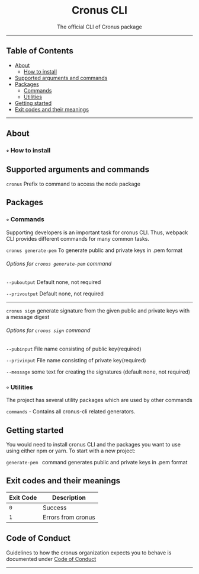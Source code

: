 <div align="center">
    <!-- <a href="https://github.com/cronus1007">
        <img width="200" height="200" src="https://images.pexels.com/photos/5987154/pexels-photo-5987154.jpeg?auto=compress&cs=tinysrgb&dpr=2&w=500">
    </a> -->
</div>

<h1 align="center">Cronus CLI</h1>

<p align="center">
  The official CLI of Cronus package
</p>

___

## Table of Contents

-   [About](#about)
    -   [How to install](#how-to-install)
-   [Supported arguments and commands](#supported-arguments-and-commands)
-   [Packages](#packages)
    -   [Commands](#commands)
    -   [Utilities](#utilities)
-   [Getting started](#getting-started)
-   [Exit codes and their meanings](#exit-codes-and-their-meanings)
<!-- -   [Open Collective](#open-collective) -->

___


## About


### ◦ How to install


## Supported arguments and commands

```cronus``` Prefix to command to access the node package
## Packages


### ◦ Commands

Supporting developers is an important task for cronus CLI.
Thus, webpack CLI provides different commands for many common tasks.

```cronus generate-pem``` To generate public and private keys in .pem format 

###### Options for  ```cronus generate-pem``` command

```--puboutput``` Default none, not required

```--privoutput``` Default none, not required
___

```cronus sign``` generate signature from the given public and private keys with a message digest

###### Options for  ```cronus sign``` command

```--pubinput``` File name consisting of public key(required)

```--privinput``` File name consisting of private key(required)

```--message``` some text for creating the signatures (default none, not required)

### ◦ Utilities
The project has several utility packages which are used by other commands

```commands``` - Contains all cronus-cli related generators.

## Getting started

You would need to install cronus CLI and the packages you want to use using either npm or yarn. To start with a new project:

<!-- ```npm``` command here -->

```generate-pem ``` command generates public and private keys in .pem format

## Exit codes and their meanings

| Exit Code | Description                                        |
| --------- | -------------------------------------------------- |
| `0`       | Success                                            |
| `1`       | Errors from cronus                                 |


<!-- ## Open Collective

If you like **cronus**, please consider donating to our [Open Collective](https://opencollective.com/cronus) to help us maintain it. -->


## Code of Conduct

Guidelines to how the cronus organization expects you to behave is documented under [Code of Conduct](./CODE-OF-CONDUCT.md)

___
